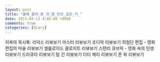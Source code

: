 ```yaml
---
layout: post
title: "올해_들어_본_것_중_인상_깊은_거_"
date: 2015-04-13 4:06:00 +0900
comments: true 
categories: [diary] 
---
```

지옥의 묵시록: 리덕스
리뷰보기
마스터
리뷰보기
조디악
리뷰보기
최첨단 편집 - 영화 편집의 마술
리뷰보기
셀룰로이드 클로지트
리뷰보기
스탠리 큐브릭 - 영화 속의 인생
리뷰보기
드라큐라
리뷰보기
탑 건
리뷰보기
더티 해리
리뷰보기
존 윅
리뷰보기
